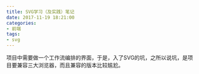 ```yaml
---
title: SVG学习（及实践）笔记
date: 2017-11-19 18:21:00
categories:
- 前端
tags:
- svg
---
```


项目中需要做一个工作流编排的界面，于是，入了SVG的坑，之所以说坑，是项目要兼容三大浏览器，而且兼容的版本比较尴尬。
